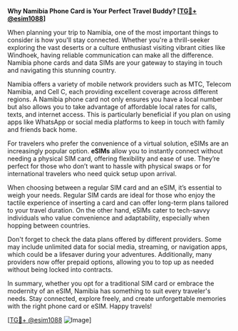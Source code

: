 **Why Namibia Phone Card is Your Perfect Travel Buddy? [[TG💪+ @esim1088](https://t.me/s/esim1088)]**

When planning your trip to Namibia, one of the most important things to consider is how you'll stay connected. Whether you're a thrill-seeker exploring the vast deserts or a culture enthusiast visiting vibrant cities like Windhoek, having reliable communication can make all the difference. Namibia phone cards and data SIMs are your gateway to staying in touch and navigating this stunning country.

Namibia offers a variety of mobile network providers such as MTC, Telecom Namibia, and Cell C, each providing excellent coverage across different regions. A Namibia phone card not only ensures you have a local number but also allows you to take advantage of affordable local rates for calls, texts, and internet access. This is particularly beneficial if you plan on using apps like WhatsApp or social media platforms to keep in touch with family and friends back home.

For travelers who prefer the convenience of a virtual solution, eSIMs are an increasingly popular option. **eSIMs** allow you to instantly connect without needing a physical SIM card, offering flexibility and ease of use. They’re perfect for those who don’t want to hassle with physical swaps or for international travelers who need quick setup upon arrival.

When choosing between a regular SIM card and an eSIM, it’s essential to weigh your needs. Regular SIM cards are ideal for those who enjoy the tactile experience of inserting a card and can offer long-term plans tailored to your travel duration. On the other hand, eSIMs cater to tech-savvy individuals who value convenience and adaptability, especially when hopping between countries.

Don't forget to check the data plans offered by different providers. Some may include unlimited data for social media, streaming, or navigation apps, which could be a lifesaver during your adventures. Additionally, many providers now offer prepaid options, allowing you to top up as needed without being locked into contracts.

In summary, whether you opt for a traditional SIM card or embrace the modernity of an eSIM, Namibia has something to suit every traveler's needs. Stay connected, explore freely, and create unforgettable memories with the right phone card or eSIM. Happy travels!

[[TG💪+ @esim1088](https://t.me/s/esim1088) ![Image](https://i.postimg.cc/Y0z9fWf4/image.png)]